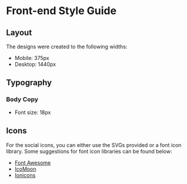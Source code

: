 # Front-end Style Guide

## Layout

The designs were created to the following widths:

- Mobile: 375px
- Desktop: 1440px

## Typography

### Body Copy

- Font size: 18px

## Icons

For the social icons, you can either use the SVGs provided or a font icon library. Some suggestions for font icon libraries can be found below:

- [Font Awesome](https://fontawesome.com)
- [IcoMoon](https://icomoon.io)
- [Ionicons](https://ionicons.com)